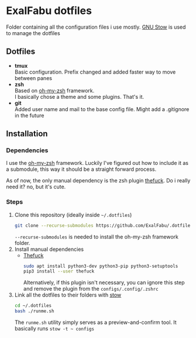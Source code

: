 # ExalFabu dotfiles
Folder containing all the configuration files i use mostly.
[GNU Stow](https://www.gnu.org/software/stow/) is used to manage the dotfiles

## Dotfiles
 
- **tmux**  
  Basic configuration. Prefix changed and added faster way to move between panes
- **zsh**  
  Based on [oh-my-zsh](https://github.com/ohmyzsh/ohmyzsh/) framework.  
  I basically chose a theme and some plugins. That's it.
- **git**  
  Added user name and mail to the base config file. Might add a .gitignore in the future


## Installation

### Dependencies
I use the [oh-my-zsh](https://github.com/ohmyzsh/ohmyzsh/) framework. Luckily I've figured out how to include it as a submodule, this way it should be a straight forward process.  

As of now, the only manual dependency is the zsh plugin [thefuck](https://github.com/nvbn/thefuck). 
Do i really need it? no, but it's cute.

### Steps
1. Clone this repository (ideally inside `~/.dotfiles`)
    ```sh
    git clone --recurse-submodules https://github.com/ExalFabu/.dotfiles.git ~/.dotfiles
    ```
    `--recurse-submodules` is needed to install the oh-my-zsh framework folder.
2. Install manual dependencies
    - [Thefuck](https://github.com/nvbn/thefuck)
        ```sh
        sudo apt install python3-dev python3-pip python3-setuptools 
        pip3 install --user thefuck
        ```
        Alternatively, if this plugin isn't necessary, you can ignore this step and remove the plugin from the `configs/.config/.zshrc`
3. Link all the dotfiles to their folders with [stow](https://www.gnu.org/software/stow/)
    ```sh
    cd ~/.dotfiles
    bash ./runme.sh
    ```
    The `runme.sh` utility simply serves as a preview-and-confirm tool. It basically runs `stow -t ~ configs`

